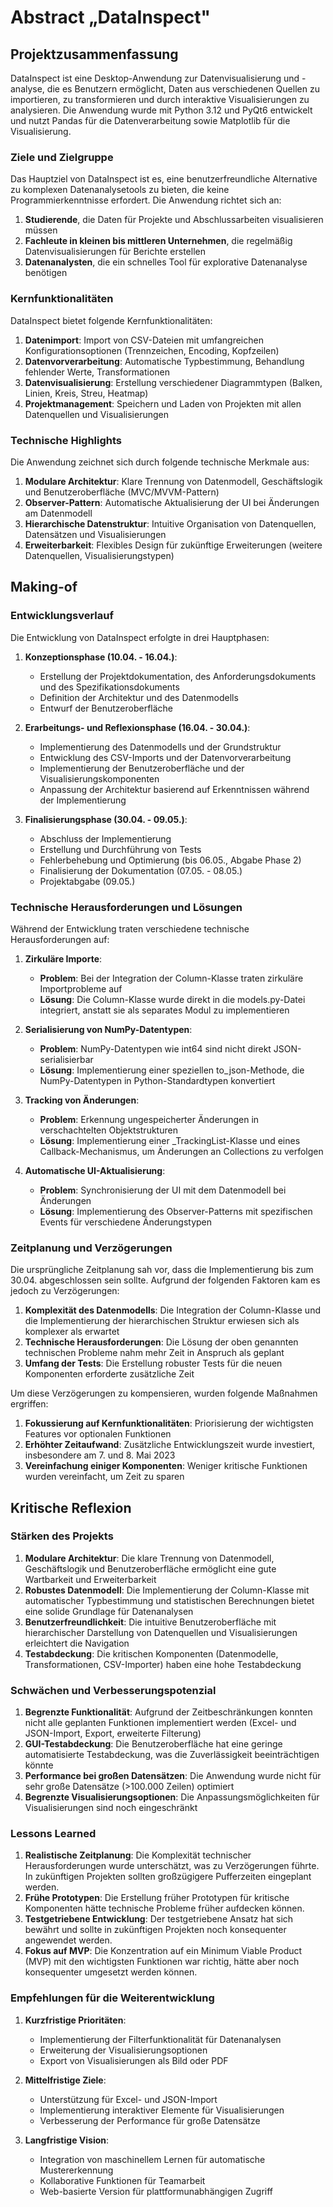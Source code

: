 # Abstract „DataInspect"

## Projektzusammenfassung

DataInspect ist eine Desktop-Anwendung zur Datenvisualisierung und -analyse, die es Benutzern ermöglicht, Daten aus verschiedenen Quellen zu importieren, zu transformieren und durch interaktive Visualisierungen zu analysieren. Die Anwendung wurde mit Python 3.12 und PyQt6 entwickelt und nutzt Pandas für die Datenverarbeitung sowie Matplotlib für die Visualisierung.

### Ziele und Zielgruppe

Das Hauptziel von DataInspect ist es, eine benutzerfreundliche Alternative zu komplexen Datenanalysetools zu bieten, die keine Programmierkenntnisse erfordert. Die Anwendung richtet sich an:

1. **Studierende**, die Daten für Projekte und Abschlussarbeiten visualisieren müssen
2. **Fachleute in kleinen bis mittleren Unternehmen**, die regelmäßig Datenvisualisierungen für Berichte erstellen
3. **Datenanalysten**, die ein schnelles Tool für explorative Datenanalyse benötigen

### Kernfunktionalitäten

DataInspect bietet folgende Kernfunktionalitäten:

1. **Datenimport**: Import von CSV-Dateien mit umfangreichen Konfigurationsoptionen (Trennzeichen, Encoding, Kopfzeilen)
2. **Datenvorverarbeitung**: Automatische Typbestimmung, Behandlung fehlender Werte, Transformationen
3. **Datenvisualisierung**: Erstellung verschiedener Diagrammtypen (Balken, Linien, Kreis, Streu, Heatmap)
4. **Projektmanagement**: Speichern und Laden von Projekten mit allen Datenquellen und Visualisierungen

### Technische Highlights

Die Anwendung zeichnet sich durch folgende technische Merkmale aus:

1. **Modulare Architektur**: Klare Trennung von Datenmodell, Geschäftslogik und Benutzeroberfläche (MVC/MVVM-Pattern)
2. **Observer-Pattern**: Automatische Aktualisierung der UI bei Änderungen am Datenmodell
3. **Hierarchische Datenstruktur**: Intuitive Organisation von Datenquellen, Datensätzen und Visualisierungen
4. **Erweiterbarkeit**: Flexibles Design für zukünftige Erweiterungen (weitere Datenquellen, Visualisierungstypen)

## Making-of

### Entwicklungsverlauf

Die Entwicklung von DataInspect erfolgte in drei Hauptphasen:

1. **Konzeptionsphase (10.04. - 16.04.)**:
   - Erstellung der Projektdokumentation, des Anforderungsdokuments und des Spezifikationsdokuments
   - Definition der Architektur und des Datenmodells
   - Entwurf der Benutzeroberfläche

2. **Erarbeitungs- und Reflexionsphase (16.04. - 30.04.)**:
   - Implementierung des Datenmodells und der Grundstruktur
   - Entwicklung des CSV-Imports und der Datenvorverarbeitung
   - Implementierung der Benutzeroberfläche und der Visualisierungskomponenten
   - Anpassung der Architektur basierend auf Erkenntnissen während der Implementierung

3. **Finalisierungsphase (30.04. - 09.05.)**:
   - Abschluss der Implementierung
   - Erstellung und Durchführung von Tests
   - Fehlerbehebung und Optimierung (bis 06.05., Abgabe Phase 2)
   - Finalisierung der Dokumentation (07.05. - 08.05.)
   - Projektabgabe (09.05.)

### Technische Herausforderungen und Lösungen

Während der Entwicklung traten verschiedene technische Herausforderungen auf:

1. **Zirkuläre Importe**:
   - **Problem**: Bei der Integration der Column-Klasse traten zirkuläre Importprobleme auf
   - **Lösung**: Die Column-Klasse wurde direkt in die models.py-Datei integriert, anstatt sie als separates Modul zu implementieren

2. **Serialisierung von NumPy-Datentypen**:
   - **Problem**: NumPy-Datentypen wie int64 sind nicht direkt JSON-serialisierbar
   - **Lösung**: Implementierung einer speziellen to_json-Methode, die NumPy-Datentypen in Python-Standardtypen konvertiert

3. **Tracking von Änderungen**:
   - **Problem**: Erkennung ungespeicherter Änderungen in verschachtelten Objektstrukturen
   - **Lösung**: Implementierung einer _TrackingList-Klasse und eines Callback-Mechanismus, um Änderungen an Collections zu verfolgen

4. **Automatische UI-Aktualisierung**:
   - **Problem**: Synchronisierung der UI mit dem Datenmodell bei Änderungen
   - **Lösung**: Implementierung des Observer-Patterns mit spezifischen Events für verschiedene Änderungstypen

### Zeitplanung und Verzögerungen

Die ursprüngliche Zeitplanung sah vor, dass die Implementierung bis zum 30.04. abgeschlossen sein sollte. Aufgrund der folgenden Faktoren kam es jedoch zu Verzögerungen:

1. **Komplexität des Datenmodells**: Die Integration der Column-Klasse und die Implementierung der hierarchischen Struktur erwiesen sich als komplexer als erwartet
2. **Technische Herausforderungen**: Die Lösung der oben genannten technischen Probleme nahm mehr Zeit in Anspruch als geplant
3. **Umfang der Tests**: Die Erstellung robuster Tests für die neuen Komponenten erforderte zusätzliche Zeit

Um diese Verzögerungen zu kompensieren, wurden folgende Maßnahmen ergriffen:

1. **Fokussierung auf Kernfunktionalitäten**: Priorisierung der wichtigsten Features vor optionalen Funktionen
2. **Erhöhter Zeitaufwand**: Zusätzliche Entwicklungszeit wurde investiert, insbesondere am 7. und 8. Mai 2023
3. **Vereinfachung einiger Komponenten**: Weniger kritische Funktionen wurden vereinfacht, um Zeit zu sparen

## Kritische Reflexion

### Stärken des Projekts

1. **Modulare Architektur**: Die klare Trennung von Datenmodell, Geschäftslogik und Benutzeroberfläche ermöglicht eine gute Wartbarkeit und Erweiterbarkeit
2. **Robustes Datenmodell**: Die Implementierung der Column-Klasse mit automatischer Typbestimmung und statistischen Berechnungen bietet eine solide Grundlage für Datenanalysen
3. **Benutzerfreundlichkeit**: Die intuitive Benutzeroberfläche mit hierarchischer Darstellung von Datenquellen und Visualisierungen erleichtert die Navigation
4. **Testabdeckung**: Die kritischen Komponenten (Datenmodelle, Transformationen, CSV-Importer) haben eine hohe Testabdeckung

### Schwächen und Verbesserungspotenzial

1. **Begrenzte Funktionalität**: Aufgrund der Zeitbeschränkungen konnten nicht alle geplanten Funktionen implementiert werden (Excel- und JSON-Import, Export, erweiterte Filterung)
2. **GUI-Testabdeckung**: Die Benutzeroberfläche hat eine geringe automatisierte Testabdeckung, was die Zuverlässigkeit beeinträchtigen könnte
3. **Performance bei großen Datensätzen**: Die Anwendung wurde nicht für sehr große Datensätze (>100.000 Zeilen) optimiert
4. **Begrenzte Visualisierungsoptionen**: Die Anpassungsmöglichkeiten für Visualisierungen sind noch eingeschränkt

### Lessons Learned

1. **Realistische Zeitplanung**: Die Komplexität technischer Herausforderungen wurde unterschätzt, was zu Verzögerungen führte. In zukünftigen Projekten sollten großzügigere Pufferzeiten eingeplant werden.
2. **Frühe Prototypen**: Die Erstellung früher Prototypen für kritische Komponenten hätte technische Probleme früher aufdecken können.
3. **Testgetriebene Entwicklung**: Der testgetriebene Ansatz hat sich bewährt und sollte in zukünftigen Projekten noch konsequenter angewendet werden.
4. **Fokus auf MVP**: Die Konzentration auf ein Minimum Viable Product (MVP) mit den wichtigsten Funktionen war richtig, hätte aber noch konsequenter umgesetzt werden können.

### Empfehlungen für die Weiterentwicklung

1. **Kurzfristige Prioritäten**:
   - Implementierung der Filterfunktionalität für Datenanalysen
   - Erweiterung der Visualisierungsoptionen
   - Export von Visualisierungen als Bild oder PDF

2. **Mittelfristige Ziele**:
   - Unterstützung für Excel- und JSON-Import
   - Implementierung interaktiver Elemente für Visualisierungen
   - Verbesserung der Performance für große Datensätze

3. **Langfristige Vision**:
   - Integration von maschinellem Lernen für automatische Mustererkennung
   - Kollaborative Funktionen für Teamarbeit
   - Web-basierte Version für plattformunabhängigen Zugriff
